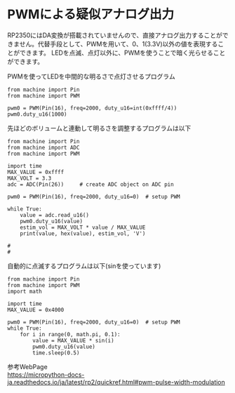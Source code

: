 # PWMによる疑似アナログ出力

RP2350にはDA変換が搭載されていませんので、直接アナログ出力することができません。代替手段として、PWMを用いて、0、1(3.3V)以外の値を表現することができます。
LEDを点滅、点灯以外に、PWMを使うことで暗く光らせることができます。

PWMを使ってLEDを中間的な明るさで点灯させるプログラム
```
from machine import Pin
from machine import PWM

pwm0 = PWM(Pin(16), freq=2000, duty_u16=int(0xffff/4))
pwm0.duty_u16(1000)
```

先ほどのボリュームと連動して明るさを調整するプログラムは以下
```
from machine import Pin
from machine import ADC
from machine import PWM

import time
MAX_VALUE = 0xffff
MAX_VOLT = 3.3
adc = ADC(Pin(26))     # create ADC object on ADC pin

pwm0 = PWM(Pin(16), freq=2000, duty_u16=0)  # setup PWM

while True:
    value = adc.read_u16()
    pwm0.duty_u16(value)
    estim_vol = MAX_VOLT * value / MAX_VALUE
    print(value, hex(value), estim_vol, 'V')

#
#
```

自動的に点滅するプログラムは以下(sinを使っています)
```
from machine import Pin
from machine import PWM
import math

import time
MAX_VALUE = 0x4000

pwm0 = PWM(Pin(16), freq=2000, duty_u16=0)  # setup PWM
while True:
    for i in range(0, math.pi, 0.1):
        value = MAX_VALUE * sin(i)
        pwm0.duty_u16(value)
        time.sleep(0.5)
```

参考WebPage<br>
https://micropython-docs-ja.readthedocs.io/ja/latest/rp2/quickref.html#pwm-pulse-width-modulation
